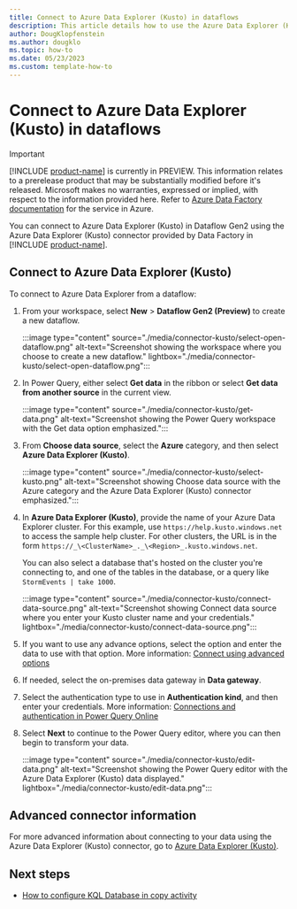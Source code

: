 ```yaml
---
title: Connect to Azure Data Explorer (Kusto) in dataflows
description: This article details how to use the Azure Data Explorer (Kusto) connector in Microsoft Fabric to connect to Azure Data Explorer (Kusto) in dataflows.
author: DougKlopfenstein
ms.author: dougklo
ms.topic: how-to
ms.date: 05/23/2023
ms.custom: template-how-to 
---
```


# Connect to Azure Data Explorer (Kusto) in dataflows

> [!IMPORTANT]
> [!INCLUDE [product-name](../includes/product-name.md)] is currently in PREVIEW.
> This information relates to a prerelease product that may be substantially modified before it's released. Microsoft makes no warranties, expressed or implied, with respect to the information provided here. Refer to [Azure Data Factory documentation](/azure/data-factory/) for the service in Azure.

You can connect to Azure Data Explorer (Kusto) in Dataflow Gen2 using the Azure Data Explorer (Kusto) connector provided by Data Factory in [!INCLUDE [product-name](../includes/product-name.md)].

## Connect to Azure Data Explorer (Kusto)

To connect to Azure Data Explorer from a dataflow:

1. From your workspace, select **New** > **Dataflow Gen2 (Preview)** to create a new dataflow.

   :::image type="content" source="./media/connector-kusto/select-open-dataflow.png" alt-text="Screenshot showing the workspace where you choose to create a new dataflow." lightbox="./media/connector-kusto/select-open-dataflow.png":::

1. In Power Query, either select **Get data** in the ribbon or select **Get data from another source** in the current view.

   :::image type="content" source="./media/connector-kusto/get-data.png" alt-text="Screenshot showing the Power Query workspace with the Get data option emphasized.":::

1. From **Choose data source**, select the **Azure** category, and then select **Azure Data Explorer (Kusto)**.

   :::image type="content" source="./media/connector-kusto/select-kusto.png" alt-text="Screenshot showing Choose data source with the Azure category and the Azure Data Explorer (Kusto) connector emphasized.":::

1. In **Azure Data Explorer (Kusto)**, provide the name of your Azure Data Explorer cluster. For this example, use `https://help.kusto.windows.net` to access the sample help cluster. For other clusters, the URL is in the form `https://_\<ClusterName>_._\<Region>_.kusto.windows.net`.

   You can also select a database that's hosted on the cluster you're connecting to, and one of the tables in the database, or a query like `StormEvents | take 1000`.

   :::image type="content" source="./media/connector-kusto/connect-data-source.png" alt-text="Screenshot showing Connect data source where you enter your Kusto cluster name and your credentials." lightbox="./media/connector-kusto/connect-data-source.png":::

1. If you want to use any advance options, select the option and enter the data to use with that option. More information: [Connect using advanced options](/power-query/connectors/azure-data-explorer#connect-using-advanced-options)

1. If needed, select the on-premises data gateway in **Data gateway**.

1. Select the authentication type to use in **Authentication kind**, and then enter your credentials. More information: [Connections and authentication in Power Query Online](/power-query/connection-authentication-pqo)

1. Select **Next** to continue to the Power Query editor, where you can then begin to transform your data.

   :::image type="content" source="./media/connector-kusto/edit-data.png" alt-text="Screenshot showing the Power Query editor with the Azure Data Explorer (Kusto) data displayed." lightbox="./media/connector-kusto/edit-data.png":::

## Advanced connector information

For more advanced information about connecting to your data using the Azure Data Explorer (Kusto) connector, go to [Azure Data Explorer (Kusto)](/power-query/connectors/azure-data-explorer).

## Next steps

- [How to configure KQL Database in copy activity](connector-kql-database-copy-activity.md)
